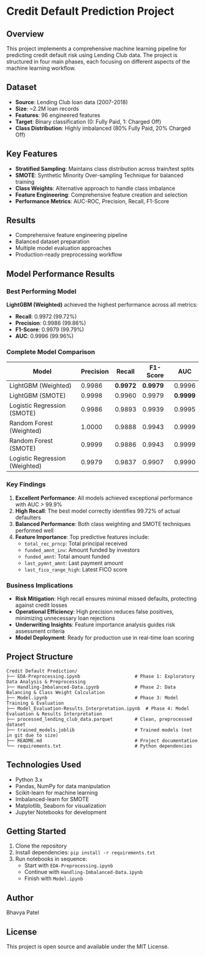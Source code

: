 # Credit Default Prediction Project

## Overview
This project implements a comprehensive machine learning pipeline for predicting credit default risk using Lending Club data. The project is structured in four main phases, each focusing on different aspects of the machine learning workflow.

## Dataset
- **Source**: Lending Club loan data (2007-2018)
- **Size**: ~2.2M loan records
- **Features**: 96 engineered features
- **Target**: Binary classification (0: Fully Paid, 1: Charged Off)
- **Class Distribution**: Highly imbalanced (80% Fully Paid, 20% Charged Off)

## Key Features
- **Stratified Sampling**: Maintains class distribution across train/test splits
- **SMOTE**: Synthetic Minority Over-sampling Technique for balanced training
- **Class Weights**: Alternative approach to handle class imbalance
- **Feature Engineering**: Comprehensive feature creation and selection
- **Performance Metrics**: AUC-ROC, Precision, Recall, F1-Score

## Results
- Comprehensive feature engineering pipeline
- Balanced dataset preparation
- Multiple model evaluation approaches
- Production-ready preprocessing workflow

## Model Performance Results

### Best Performing Model
**LightGBM (Weighted)** achieved the highest performance across all metrics:
- **Recall**: 0.9972 (99.72%)
- **Precision**: 0.9986 (99.86%)
- **F1-Score**: 0.9979 (99.79%)
- **AUC**: 0.9996 (99.96%)

### Complete Model Comparison
| Model | Precision | Recall | F1-Score | AUC |
|-------|-----------|---------|-----------|-----|
| LightGBM (Weighted) | 0.9986 | **0.9972** | **0.9979** | 0.9996 |
| LightGBM (SMOTE) | 0.9998 | 0.9960 | 0.9979 | **0.9999** |
| Logistic Regression (SMOTE) | 0.9986 | 0.9893 | 0.9939 | 0.9995 |
| Random Forest (Weighted) | 1.0000 | 0.9888 | 0.9943 | 0.9999 |
| Random Forest (SMOTE) | 0.9999 | 0.9886 | 0.9943 | 0.9999 |
| Logistic Regression (Weighted) | 0.9979 | 0.9837 | 0.9907 | 0.9990 |

### Key Findings
1. **Excellent Performance**: All models achieved exceptional performance with AUC > 99.9%
2. **High Recall**: The best model correctly identifies 99.72% of actual defaulters
3. **Balanced Performance**: Both class weighting and SMOTE techniques performed well
4. **Feature Importance**: Top predictive features include:
   - `total_rec_prncp`: Total principal received
   - `funded_amnt_inv`: Amount funded by investors
   - `funded_amnt`: Total amount funded
   - `last_pymnt_amnt`: Last payment amount
   - `last_fico_range_high`: Latest FICO score

### Business Implications
- **Risk Mitigation**: High recall ensures minimal missed defaults, protecting against credit losses
- **Operational Efficiency**: High precision reduces false positives, minimizing unnecessary loan rejections
- **Underwriting Insights**: Feature importance analysis guides risk assessment criteria
- **Model Deployment**: Ready for production use in real-time loan scoring

## Project Structure
```
Credit Default Prediction/
├── EDA-Preprocessing.ipynb                    # Phase 1: Exploratory Data Analysis & Preprocessing
├── Handling-Imbalanced-Data.ipynb             # Phase 2: Data Balancing & Class Weight Calculation
├── Model.ipynb                                # Phase 3: Model Training & Evaluation
├── Model_Evaluation-Results_Interpretation.ipynb  # Phase 4: Model Evaluation & Results Interpretation
├── processed_lending_club_data.parquet        # Clean, preprocessed dataset
├── trained_models.joblib                      # Trained models (not in git due to size)
├── README.md                                  # Project documentation
└── requirements.txt                           # Python dependencies
```

## Technologies Used
- Python 3.x
- Pandas, NumPy for data manipulation
- Scikit-learn for machine learning
- Imbalanced-learn for SMOTE
- Matplotlib, Seaborn for visualization
- Jupyter Notebooks for development

## Getting Started
1. Clone the repository
2. Install dependencies: `pip install -r requirements.txt`
3. Run notebooks in sequence:
   - Start with `EDA-Preprocessing.ipynb`
   - Continue with `Handling-Imbalanced-Data.ipynb`
   - Finish with `Model.ipynb`

## Author
Bhavya Patel

## License
This project is open source and available under the MIT License.
